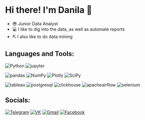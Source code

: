 # Hi there! I'm Danila 👋

- 😎 Junior Data Analyst
- 💻 I like to dig into the data, as well as automate reports
- ⛏️ I also like to do data mining

## Languages and Tools:
![Python](https://img.shields.io/badge/Python-black?style=for-the-badge&logo=python)
![jupyter](https://img.shields.io/badge/jupyter-black?style=for-the-badge&logo=jupyter)

![pandas](https://img.shields.io/badge/pandas-black?style=for-the-badge&logo=pandas)
![NumPy](https://img.shields.io/badge/NumPy-black?style=for-the-badge&logo=NumPy)
![Plotly](https://img.shields.io/badge/Plotly-black?style=for-the-badge&logo=Plotly)
![SciPy](https://img.shields.io/badge/SciPy-black?style=for-the-badge&logo=SciPy)



![tableau](https://img.shields.io/badge/tableau-black?style=for-the-badge&logo=tableau)
![postgresql](https://img.shields.io/badge/postgresql-black?style=for-the-badge&logo=postgresql)
![clickhouse](https://img.shields.io/badge/clickhouse-black?style=for-the-badge&logo=clickhouse)
![apacheairflow](https://img.shields.io/badge/apacheairflow-black?style=for-the-badge&logo=apacheairflow)
![selenium](https://img.shields.io/badge/selenium-black?style=for-the-badge&logo=selenium)

## Socials:
[![Telegram](https://img.shields.io/badge/telegram-black?style=for-the-badge&logo=telegram)](https://t.me/@glados070)
[![VK](https://img.shields.io/badge/vk-black?style=for-the-badge&logo=vk)](https://vk.com/@glados070)
[![Gmail](https://img.shields.io/badge/gmail-black?style=for-the-badge&logo=gmail)](danil12518@gmail.com)
[![Facebook](https://img.shields.io/badge/facebook-black?style=for-the-badge&logo=facebook)](https://www.facebook.com/profile.php?id=100041061547364)